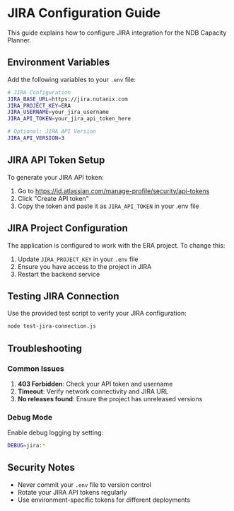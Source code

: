 # JIRA Configuration Guide

This guide explains how to configure JIRA integration for the NDB Capacity Planner.

## Environment Variables

Add the following variables to your `.env` file:

```bash
# JIRA Configuration
JIRA_BASE_URL=https://jira.nutanix.com
JIRA_PROJECT_KEY=ERA
JIRA_USERNAME=your_jira_username
JIRA_API_TOKEN=your_jira_api_token_here

# Optional: JIRA API Version
JIRA_API_VERSION=3
```

## JIRA API Token Setup

To generate your JIRA API token:

1. Go to https://id.atlassian.com/manage-profile/security/api-tokens
2. Click "Create API token"
3. Copy the token and paste it as `JIRA_API_TOKEN` in your .env file

## JIRA Project Configuration

The application is configured to work with the ERA project. To change this:

1. Update `JIRA_PROJECT_KEY` in your `.env` file
2. Ensure you have access to the project in JIRA
3. Restart the backend service

## Testing JIRA Connection

Use the provided test script to verify your JIRA configuration:

```bash
node test-jira-connection.js
```

## Troubleshooting

### Common Issues

1. **403 Forbidden**: Check your API token and username
2. **Timeout**: Verify network connectivity and JIRA URL
3. **No releases found**: Ensure the project has unreleased versions

### Debug Mode

Enable debug logging by setting:

```bash
DEBUG=jira:*
```

## Security Notes

- Never commit your `.env` file to version control
- Rotate your JIRA API tokens regularly
- Use environment-specific tokens for different deployments